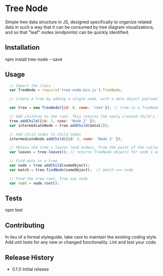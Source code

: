 Tree Node
=========
Simple tree data structure in JS, designed specifically to organize related data in such a way that it can be consumed
by tree diagram visualizations, and so that "leaf" nodes (endpoints) can be quickly identified.

## Installation

  npm install tree-node --save

## Usage
```js
  // Import the class
  var TreeNode = require('tree-node.min.js').TreeNode;

  // Create a tree by adding a single node, with a data object payload. This will be the root node.

  var tree = new TreeNode({id: 0, name: 'root'}); // tree is a TreeNode object: {data: {id: 0, name: 'root'}, parent: null, children: []}

  // Add children to the root. This returns the newly created child's TreeNode object.
  tree.addChild({id: 2, name: 'Node 2' });
  var intermediateNode = tree.addChild(data[2]);

  // Add child nodes to child nodes
  intermediateNode.addChild({id: 3, name: 'Node 3' });

  // Obtain the tree's leaves (end nodes), from the point of the called node
  var leaves = tree.leaves(); // returns TreeNode objects for node 1 and node 3. Node 2 is not returned since it is not a leaf.

  // Find data in a tree
  var node = tree.addChild(someObject);
  var match = tree.findNode(someObject);  // match === node

  // Find the tree root, from any node
  var root = node.root();
```

## Tests

  npm test

## Contributing

In lieu of a formal styleguide, take care to maintain the existing coding style. Add unit tests for any new or changed
functionality. Lint and test your code.

## Release History

* 0.1.0 Initial release

